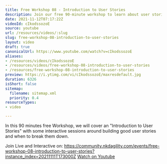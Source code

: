 ```yaml
---
title: Free Workshop 08 - Introduction to User Stories
description: Join our free 90-minute workshop to learn about user stories, including how to create and break them down effectively. Don't miss out!
date: 2021-11-12T07:17:22Z
videoId: cIkodssozoE
source: youtube
url: /resources/videos/:slug
slug: free-workshop-08-introduction-to-user-stories
layout: video
draft: true
canonicalUrl: https://www.youtube.com/watch?v=cIkodssozoE
aliases:
- /resources/videos/cIkodssozoE
- /resources/videos/free-workshop-08-introduction-to-user-stories
- /resources/free-workshop-08-introduction-to-user-stories
preview: https://i.ytimg.com/vi/cIkodssozoE/maxresdefault.jpg
duration: 6326
isShort: false
sitemap:
  filename: sitemap.xml
  priority: 0.4
resourceTypes:
- video

---
```

 In this 90 minutes free Workshop, we will cover an  "Introduction to User Stories" with some interactive sessions around building good user stories and when to break them down.

Join Live and Interactive on: 
https://community.nkdagility.com/events/free-workshop-08-introduction-to-user-stories?instance_index=20211111T173000Z 
 [Watch on Youtube](https://www.youtube.com/watch?v=cIkodssozoE)
